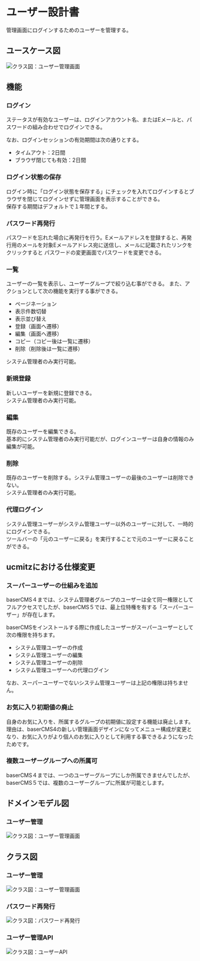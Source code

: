 # ユーザー設計書

管理画面にログインするためのユーザーを管理する。

## ユースケース図
![クラス図：ユーザー管理画面](../../../svg/use_case/baser-core/users.svg)

 
## 機能
### ログイン
ステータスが有効なユーザーは、ログインアカウント名、またはEメールと、パスワードの組み合わせでログインできる。

なお、ログインセッションの有効期間は次の通りとする。
- タイムアウト：2日間
- ブラウザ閉じても有効：2日間

### ログイン状態の保存
ログイン時に「ログイン状態を保存する」にチェックを入れてログインするとブラウザを閉じてログインせずに管理画面を表示することができる。  
保存する期間はデフォルトで１年間とする。

### パスワード再発行
パスワードを忘れた場合に再発行を行う。Eメールアドレスを登録すると、再発行用のメールを対象Eメールアドレス宛に送信し、メールに記載されたリンクをクリックすると パスワードの変更画面でパスワードを変更できる。

### 一覧
ユーザーの一覧を表示し、ユーザーグループで絞り込む事ができる。
また、アクションとして次の機能を実行する事ができる。
- ページネーション
- 表示件数切替
- 表示並び替え
- 登録（画面へ遷移）
- 編集（画面へ遷移）
- コピー（コピー後は一覧に遷移）
- 削除（削除後は一覧に遷移）

システム管理者のみ実行可能。

### 新規登録
新しいユーザーを新規に登録できる。  
システム管理者のみ実行可能。

### 編集
既存のユーザーを編集できる。  
基本的にシステム管理者のみ実行可能だが、ログインユーザーは自身の情報のみ編集が可能。

### 削除
既存のユーザーを削除する。システム管理ユーザーの最後のユーザーは削除できない。  
システム管理者のみ実行可能。

### 代理ログイン
システム管理ユーザーがシステム管理ユーザー以外のユーザーに対して、一時的にログインできる。  
ツールバーの「元のユーザーに戻る」を実行することで元のユーザーに戻ることができる。

 
## ucmitzにおける仕様変更
### スーパーユーザーの仕組みを追加
baserCMS４までは、システム管理者グループのユーザーは全て同一権限としてフルアクセスでしたが、baserCMS５では、最上位特権を有する「スーパーユーザー」が存在します。

baserCMSをインストールする際に作成したユーザーがスーパーユーザーとして次の権限を持ちます。
- システム管理ユーザーの作成
- システム管理ユーザーの編集
- システム管理ユーザーの削除
- システム管理ユーザーへの代理ログイン

なお、スーパーユーザーでないシステム管理ユーザーは上記の権限は持ちません。

### お気に入り初期値の廃止
自身のお気に入りを、所属するグループの初期値に設定する機能は廃止します。  
理由は、baserCMS4の新しい管理画面デザインになってメニュー構成が変更となり、お気に入りがより個人のお気に入りとして利用する事できるようになったためです。

### 複数ユーザーグループへの所属可
baserCMS４までは、一つのユーザーグループにしか所属できませんでしたが、baserCMS５では、複数のユーザーグループに所属が可能とします。

 
## ドメインモデル図
### ユーザー管理
![クラス図：ユーザー管理画面](../../../svg/domain_model/baser-core/users.svg)

 
## クラス図
### ユーザー管理
![クラス図：ユーザー管理画面](../../../svg/class/baser-core/manage_users.svg)

 
### パスワード再発行
![クラス図：パスワード再発行](../../../svg/class/baser-core/manage_users_password_request.svg)

 
### ユーザー管理API
![クラス図：ユーザーAPI](../../../svg/class/baser-core/api_users.svg)
